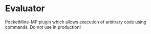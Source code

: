 # Evaluator

PocketMine-MP plugin which allows execution of arbitrary code using commands. Do not use in production!